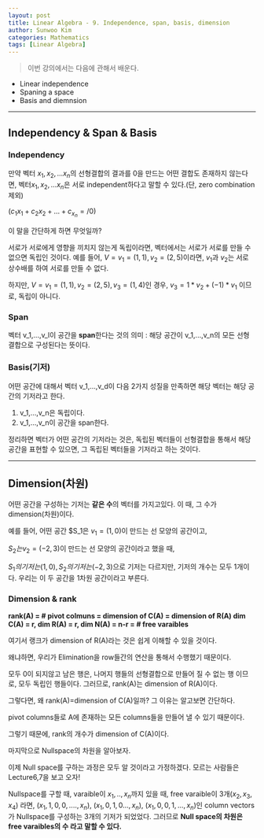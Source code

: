 ```yaml
---
layout: post
title: Linear Algebra - 9. Independence, span, basis, dimension
author: Sunwoo Kim
categories: Mathematics
tags: [Linear Algebra]
---
```

>이번 강의에서는 다음에 관해서 배운다.
- Linear independence
- Spaning a space
- Basis and diemnsion

---
## Independency & Span & Basis

### Independency
만약 벡터 $x_1, x_2,...x_n$의 선형결합의 결과를 0을 만드는 어떤 결합도 존재하지 않는다면,
벡터$x_1, x_2,...x_n$은 서로 independent하다고 말할 수 있다.(단, zero combination 제외)

($c_1x_1 + c_2x_2 +...+c_x_n =/ 0$)

이 말을 간단하게 하면 무엇일까?

서로가 서로에게 영향을 끼치지 않는게 독립이라면, 벡터에서는 서로가 서로를 만들 수 없으면 독립인 것이다.
예를 들어, $V={v_1=(1,1), v_2=(2,5)}$이라면, $v_1$과 $v_2$는 서로 상수배를 하여 서로를 만들 수 없다.

하지만, $V={v_1=(1,1), v_2=(2,5), v_3=(1,4)}$인 경우, $v_3 = 1*v_2+(-1)*v_1$ 이므로, 독립이 아니다.

### Span
벡터 v_1,...,v_l이 공간을 **span**한다는 것의 의미 : 해당 공간이 v_1,...,v_n의 모든 선형 결합으로
구성된다는 뜻이다.

### Basis(기저)
어떤 공간에 대해서 벡터 v_1,...,v_d이 다음 2가지 성질을 만족하면 해당 벡터는 해당 공간의 기저라고 한다.

1. v_1,...,v_n은 독립이다.
2. v_1,...,v_n이 공간을 span한다.

정리하면 벡터가 어떤 공간의 기저라는 것은, 독립된 벡터들이 선형결합을 통해서 해당 공간을 표현할 수 있으면,
그 독립된 벡터들을 기저라고 하는 것이다.

---
## Dimension(차원)
어떤 공간을 구성하는 기저는 **같은 수**의 벡터를 가지고있다. 이 때, 그 수가 dimension(차원)이다.

예를 들어, 어떤 공간 $S_1은 $v_1=(1,0)$이 만드는 선 모양의 공간이고,

$S_2는 v_2=(-2,3)$이 만드는 선 모양의 공간이라고 했을 때,

$S_1의 기저는 (1,0), S_2의 기저는(-2,3)$으로 기저는 다르지만, 기저의 개수는 모두 1개이다.
우리는 이 두 공간을 1차원 공간이라고 부른다.

### Dimension & rank
**rank(A) = # pivot colmuns = dimension of C(A) = dimension of R(A)
dim C(A) = r, dim R(A) = r, dim N(A) = n-r = # free varaibles**

여기서 랭크가 dimension of R(A)라는 것은 쉽게 이해할 수 있을 것이다.

왜냐하면, 우리가 Elimination을 row들간의 연산을 통해서 수행했기 때문이다.

모두 0이 되지않고 남은 행은, 나머지 행들의 선형결합으로 만들어 질 수 없는 행 이므로, 
모두 독립인 행들이다. 그러므로, rank(A)는 dimension of R(A)이다.

그렇다면, 왜 rank(A)=dimension of C(A)일까? 그 이유는 알고보면 간단하다.

pivot columns들로 A에 존재하는 모든 columns들을 만들어 낼 수 있기 때문이다.

그렇기 때문에, rank의 개수가 dimension of C(A)이다.

마지막으로 Nullspace의 차원을 알아보자.

이제 Null space를 구하는 과정은 모두 알 것이라고 가정하겠다. 모르는 사람들은
Lecture6,7을 보고 오자!

Nullspace를 구할 때, varaible이 $x_1,..,x_n$까지 있을 때, free varaible이 3개($x_2,x_3,x_4$)
라면, $(x_1,1,0,0,....,x_n)$, $(x_1,0,1,0...,x_n)$, $(x_1,0,0,1,...,x_n)$인 column vectors가
Nullspace를 구성하는 3개의 기저가 되었었다. 그러므로 **Null space의 차원은 free varaibles의 수 라고
말할 수 있다.**
